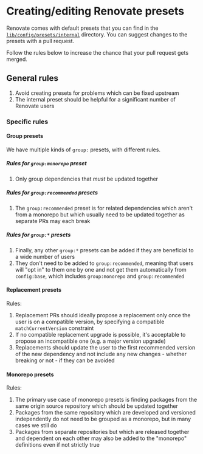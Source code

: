 # Creating/editing Renovate presets

Renovate comes with default presets that you can find in the [`lib/config/presets/internal`](https://github.com/renovatebot/renovate/tree/main/lib/config/presets/internal) directory.
You can suggest changes to the presets with a pull request.

Follow the rules below to increase the chance that your pull request gets merged.

## General rules

1. Avoid creating presets for problems which can be fixed upstream
1. The internal preset should be helpful for a significant number of Renovate users

### Specific rules

#### Group presets

We have multiple kinds of `group:` presets, with different rules.

##### Rules for `group:monorepo` preset

1. Only group dependencies that _must_ be updated together

##### Rules for `group:recommended` presets

1. The `group:recommended` preset is for related dependencies which aren't from a monorepo but which usually need to be updated together as separate PRs may each break

##### Rules for `group:*` presets

1. Finally, any other `group:*` presets can be added if they are beneficial to a wide number of users
1. They don't need to be added to `group:recommended`, meaning that users will "opt in" to them one by one and not get them automatically from `config:base`, which includes `group:monorepo` and `group:recommended`

#### Replacement presets

Rules:

1. Replacement PRs should ideally propose a replacement only once the user is on a compatible version, by specifying a compatible `matchCurrentVersion` constraint
1. If no compatible replacement upgrade is possible, it's acceptable to propose an incompatible one (e.g. a major version upgrade)
1. Replacements should update the user to the first recommended version of the new dependency and not include any new changes - whether breaking or not - if they can be avoided

#### Monorepo presets

Rules:

1. The primary use case of monorepo presets is finding packages from the same origin source repository which should be updated together
1. Packages from the same repository which are developed and versioned independently do not need to be grouped as a monorepo, but in many cases we still do
1. Packages from separate repositories but which are released together and dependent on each other may also be added to the "monorepo" definitions even if not strictly true
